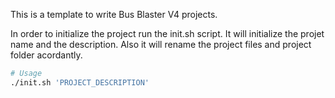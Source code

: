This is a template to write Bus Blaster V4 projects.

In order to initialize the project run the init.sh script. It will initialize the projet name and the description. Also it will rename the project files and project folder acordantly.

```bash
# Usage
./init.sh 'PROJECT_DESCRIPTION'

